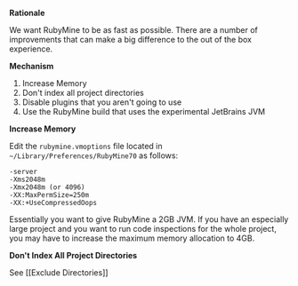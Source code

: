 **Rationale**

We want RubyMine to be as fast as possible.
There are a number of improvements that can make a big difference to the out of the box experience.

**Mechanism**

1. Increase Memory
1. Don't index all project directories
1. Disable plugins that you aren't going to use
1. Use the RubyMine build that uses the experimental JetBrains JVM

**Increase Memory**

Edit the `rubymine.vmoptions` file located in `~/Library/Preferences/RubyMine70` as follows:

    -server
    -Xms2048m
    -Xmx2048m (or 4096)
    -XX:MaxPermSize=250m
    -XX:+UseCompressedOops

Essentially you want to give RubyMine a 2GB JVM.
If you have an especially large project and you want to run code inspections for the whole project,
you may have to increase the maximum memory allocation to 4GB.

**Don't Index All Project Directories**

See [[Exclude Directories]]